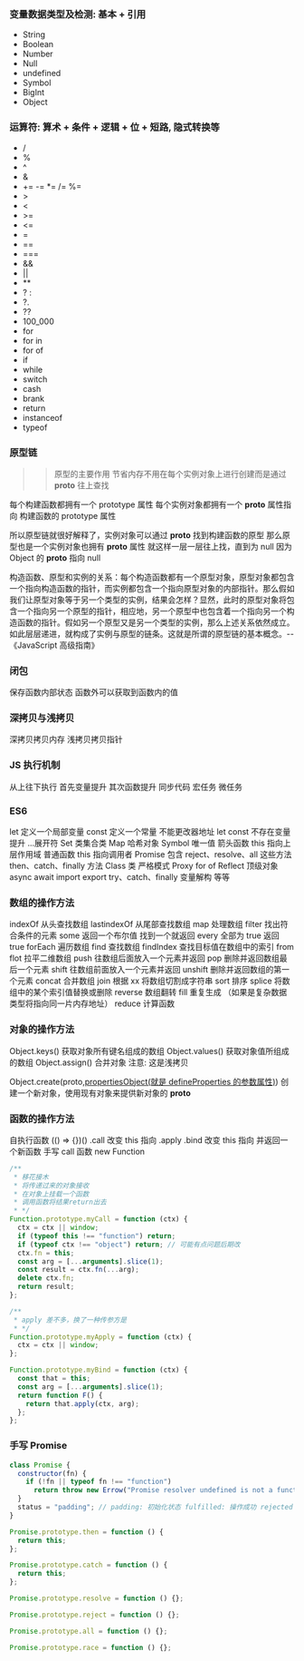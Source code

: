 ### 变量数据类型及检测: 基本 + 引用

- String
- Boolean
- Number
- Null
- undefined
- Symbol
- BigInt
- Object

### 运算符: 算术 + 条件 + 逻辑 + 位 + 短路, 隐式转换等
- /
- %
- ^
- &
- += -= \*= /= %=
- \>
- <
- \>=
- <=
- =
- ==
- ===
- &&
- ||
- \*\*
- ? :
- ?.
- ??
- 100_000
- for
- for in
- for of
- if
- while
- switch
- cash
- brank
- return
- instanceof
- typeof

### 原型链

> > 原型的主要作用 节省内存不用在每个实例对象上进行创建而是通过 **proto** 往上查找

每个构建函数都拥有一个 prototype 属性
每个实例对象都拥有一个 **proto** 属性指向 构建函数的 prototype 属性

所以原型链就很好解释了，实例对象可以通过 **proto** 找到构建函数的原型 那么原型也是一个实例对象也拥有 **proto** 属性 就这样一层一层往上找，直到为 null 因为 Object 的 **proto** 指向 null

构造函数、原型和实例的关系：每个构造函数都有一个原型对象，原型对象都包含一个指向构造函数的指针，而实例都包含一个指向原型对象的内部指针。那么假如我们让原型对象等于另一个类型的实例，结果会怎样？显然，此时的原型对象将包含一个指向另一个原型的指针，相应地，另一个原型中也包含着一个指向另一个构造函数的指针。假如另一个原型又是另一个类型的实例，那么上述关系依然成立。如此层层递进，就构成了实例与原型的链条。这就是所谓的原型链的基本概念。-- 《JavaScript 高级指南》

### 闭包

保存函数内部状态
函数外可以获取到函数内的值

### 深拷贝与浅拷贝

深拷贝拷贝内存
浅拷贝拷贝指针

### JS 执行机制

从上往下执行
首先变量提升
其次函数提升
同步代码
宏任务
微任务

### ES6

let 定义一个局部变量
const 定义一个常量 不能更改器地址
let const 不存在变量提升
...展开符
Set 类集合类
Map 哈希对象
Symbol 唯一值
箭头函数 this 指向上层作用域 普通函数 this 指向调用者
Promise 包含 reject、resolve、all 这些方法 then、catch、finally 方法
Class 类
严格模式
Proxy
for of
Reflect 顶级对象
async await
import export
try、catch、finally
变量解构
等等

### 数组的操作方法

indexOf 从头查找数组
lastindexOf 从尾部查找数组
map 处理数组
filter 找出符合条件的元素
some 返回一个布尔值 找到一个就返回
every 全部为 true 返回 true
forEach 遍历数组
find 查找数组
findIndex 查找目标值在数组中的索引
from
flot 拉平二维数组
push 往数组后面放入一个元素并返回
pop 删除并返回数组最后一个元素
shift 往数组前面放入一个元素并返回
unshift 删除并返回数组的第一个元素
concat 合并数组
join 根据 xx 将数组切割成字符串
sort 排序
splice 将数组中的某个索引值替换或删除
reverse 数组翻转
fill 重复生成 （如果是复杂数据类型将指向同一片内存地址）
reduce 计算函数

### 对象的操作方法

Object.keys() 获取对象所有键名组成的数组
Object.values() 获取对象值所组成的数组
Object.assign() 合并对象 注意: 这是浅拷贝

Object.create(proto,[propertiesObject(就是 defineProperties 的参数属性)](https://developer.mozilla.org/zh-CN/docs/Web/JavaScript/Reference/Global_Objects/Object/defineProperties)) 创建一个新对象，使用现有对象来提供新对象的 **proto**

### 函数的操作方法

自执行函数 (() => {})()
.call 改变 this 指向
.apply
.bind 改变 this 指向 并返回一个新函数
手写 call 函数
new Function

```javascript
/**
 * 移花接木
 * 将传递过来的对象接收
 * 在对象上挂载一个函数
 * 调用函数将结果return出去
 * */
Function.prototype.myCall = function (ctx) {
  ctx = ctx || window;
  if (typeof this !== "function") return;
  if (typeof ctx !== "object") return; // 可能有点问题后期改
  ctx.fn = this;
  const arg = [...arguments].slice(1);
  const result = ctx.fn(...arg);
  delete ctx.fn;
  return result;
};

/**
 * apply 差不多，换了一种传参方是
 * */
Function.prototype.myApply = function (ctx) {
  ctx = ctx || window;
};

Function.prototype.myBind = function (ctx) {
  const that = this;
  const arg = [...arguments].slice(1);
  return function F() {
    return that.apply(ctx, arg);
  };
};
```

### 手写 Promise

```javascript
class Promise {
  constructor(fn) {
    if (!fn || typeof fn !== "function")
      return throw new Errow("Promise resolver undefined is not a function");
  }
  status = "padding"; // padding: 初始化状态 fulfilled: 操作成功 rejected：操作失败
}

Promise.prototype.then = function () {
  return this;
};

Promise.prototype.catch = function () {
  return this;
};

Promise.prototype.resolve = function () {};

Promise.prototype.reject = function () {};

Promise.prototype.all = function () {};

Promise.prototype.race = function () {};
```
